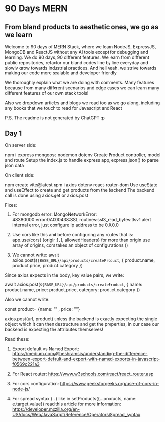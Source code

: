 # 90 Days MERN

## From bland products to aesthetic ones, we go as we learn

Welcome to 90 days of MERN Stack, where we learn NodeJS, ExpressJS, MongoDB and ReactJS without any AI tools except for debugging and learning. We do 90 days, 90 different features. We learn from different public repositories, refactor our bland codes line by line everyday and slowly grow towards industrial practices. And hell yeah, we strive towards making our code more scalable and developer friendly

We thoroughly explain what we are doing with comments. Many features because from many different scenarios and edge cases we can learn many different features of our own stack tools!

Also we dropdown articles and blogs we read too as we go along, including any books that we touch to read for Javascript and React

P.S. The readme is not generated by ChatGPT :p

## Day 1

On server side: 

npm i express mongoose nodemon dotenv
Create Product controller, model and route
Setup the index.js to handle express app, express.json() to parse json data

On client side: 

npm create vite@latest
npm i axios dotenv react-router-dom
Use useState and useEffect to create and get products from the backend
The backend call is done using axios.get or axios.post

Fixes:

1. For mongodb error: MongoNetworkError: 48380000:error:0A000438:SSL routines:ssl3_read_bytes:tlsv1 alert internal error,
just configure ip address to be 0.0.0.0

2. Use cors like this and before configuring any routes that is:
app.use(cors(
    {origin:[``,``], allowedHeaders}   for more than origin use array of origins, cors takes an object of configurations
))

3. We cannot write:
await axios.post(`${BASE_URL}/api/products/createProduct`, {
                product.name,
                product.price,
                product.category
})

Since axios expects in the body, key value pairs, we write:

await axios.post(`${BASE_URL}/api/products/createProduct`, {
                name: product.name,
                price: product.price,
                category: product.category
})

Also we cannot write: 

const product= {name: "" , price: ""}

axios.post(url, product) unless the backend is exactly expecting the single object which
it can then destructure and get the properties, in our case our backend is expecting the attributes themselves!

Read these:

1. Export default vs Named Export: https://medium.com/@heshramsis/understanding-the-difference-between-export-default-and-export-with-named-exports-in-javascript-f0569c221a3

2. For React router: https://www.w3schools.com/react/react_router.asp

3. For cors configuration: https://www.geeksforgeeks.org/use-of-cors-in-node-js/

4. For spread syntax (...) like in setProducts({...products, name: e.target.value}) read this article for more information: https://developer.mozilla.org/en-US/docs/Web/JavaScript/Reference/Operators/Spread_syntax

